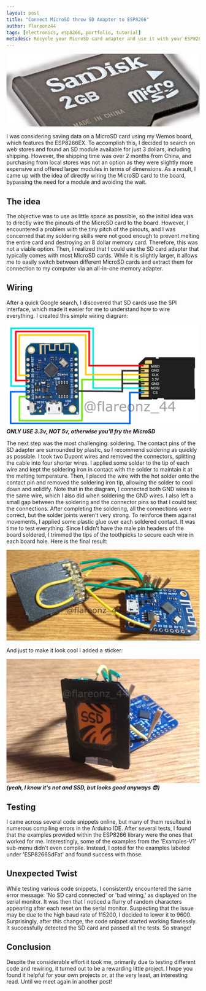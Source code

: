 ```yaml
---
layout: post
title: "Connect MicroSD throw SD Adapter to ESP8266"
author: Flareonz44
tags: [electronics, esp8266, portfolio, tutorial]
metadesc: Recycle your MicroSD card adapter and use it with your ESP8266.
---
```


![sd card](/images/2023-5-17-connect-sd-to-esp8266/banner.png)

I was considering saving data on a MicroSD card using my Wemos board, which features the ESP8266EX. To accomplish this, I decided to search on web stores and found an SD module available for just 3 dollars, including shipping. However, the shipping time was over 2 months from China, and purchasing from local stores was not an option as they were slightly more expensive and offered larger modules in terms of dimensions. As a result, I came up with the idea of directly wiring the MicroSD card to the board, bypassing the need for a module and avoiding the wait.

## The idea

The objective was to use as little space as possible, so the initial idea was to directly wire the pinouts of the MicroSD card to the board. However, I encountered a problem with the tiny pitch of the pinouts, and I was concerned that my soldering skills were not good enough to prevent melting the entire card and destroying an 8 dollar memory card. Therefore, this was not a viable option. Then, I realized that I could use the SD card adapter that typically comes with most MicroSD cards. While it is slightly larger, it allows me to easily switch between different MicroSD cards and extract them for connection to my computer via an all-in-one memory adapter.

## Wiring

After a quick Google search, I discovered that SD cards use the SPI interface, which made it easier for me to understand how to wire everything. I created this simple wiring diagram:

![wiring diagram](/images/2023-5-17-connect-sd-to-esp8266/1.png)
***ONLY USE 3.3v, NOT 5v, otherwise you'll fry the MicroSD***

The next step was the most challenging: soldering.
The contact pins of the SD adapter are surrounded by plastic, so I recommend soldering as quickly as possible. I took two Dupont wires and removed the connectors, splitting the cable into four shorter wires. I applied some solder to the tip of each wire and kept the soldering iron in contact with the solder to maintain it at the melting temperature. Then, I placed the wire with the hot solder onto the contact pin and removed the soldering iron tip, allowing the solder to cool down and solidify.
Note that in the diagram, I connected both GND wires to the same wire, which I also did when soldering the GND wires. I also left a small gap between the soldering and the connector pins so that I could test the connections.
After completing the soldering, all the connections were correct, but the solder joints weren't very strong. To reinforce them against movements, I applied some plastic glue over each soldered contact.
It was time to test everything. Since I didn't have the male pin headers of the board soldered, I trimmed the tips of the toothpicks to secure each wire in each board hole. Here is the final result:

![final result](/images/2023-5-17-connect-sd-to-esp8266/2.png)

And just to make it look cool I added a sticker:

![added a sticker](/images/2023-5-17-connect-sd-to-esp8266/3.png)
***(yeah, I know it's not and SSD, but looks good anyways 😎)***

## Testing

I came across several code snippets online, but many of them resulted in numerous compiling errors in the Arduino IDE. After several tests, I found that the examples provided within the ESP8266 library were the ones that worked for me. Interestingly, some of the examples from the 'Examples-V1' sub-menu didn't even compile. Instead, I opted for the examples labeled under 'ESP8266SdFat' and found success with those.

## Unexpected Twist

While testing various code snippets, I consistently encountered the same error message: 'No SD card connected' or 'bad wiring,' as displayed on the serial monitor. It was then that I noticed a flurry of random characters appearing after each reset on the serial monitor. Suspecting that the issue may be due to the high baud rate of 115200, I decided to lower it to 9600. Surprisingly, after this change, the code snippet started working flawlessly. It successfully detected the SD card and passed all the tests. So strange!

## Conclusion

Despite the considerable effort it took me, primarily due to testing different code and rewiring, it turned out to be a rewarding little project. I hope you found it helpful for your own projects or, at the very least, an interesting read. Until we meet again in another post!